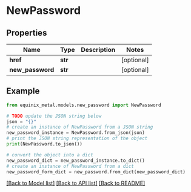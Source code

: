 # NewPassword


## Properties

Name | Type | Description | Notes
------------ | ------------- | ------------- | -------------
**href** | **str** |  | [optional] 
**new_password** | **str** |  | [optional] 

## Example

```python
from equinix_metal.models.new_password import NewPassword

# TODO update the JSON string below
json = "{}"
# create an instance of NewPassword from a JSON string
new_password_instance = NewPassword.from_json(json)
# print the JSON string representation of the object
print(NewPassword.to_json())

# convert the object into a dict
new_password_dict = new_password_instance.to_dict()
# create an instance of NewPassword from a dict
new_password_form_dict = new_password.from_dict(new_password_dict)
```
[[Back to Model list]](../README.md#documentation-for-models) [[Back to API list]](../README.md#documentation-for-api-endpoints) [[Back to README]](../README.md)


